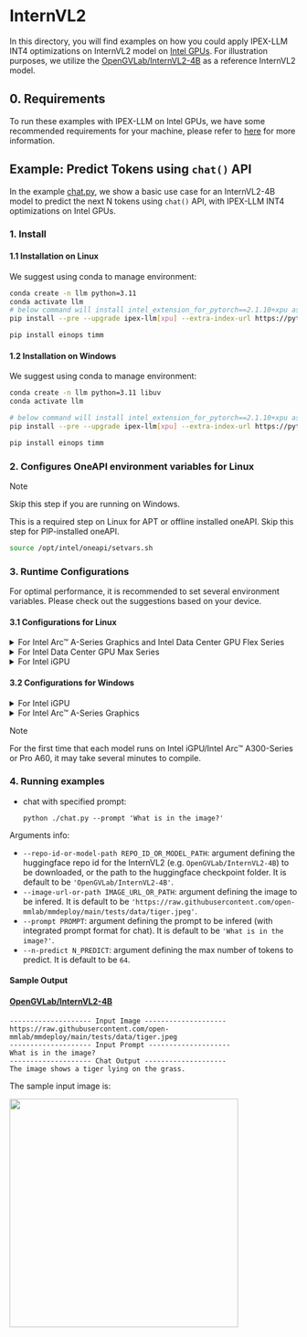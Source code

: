 # InternVL2
In this directory, you will find examples on how you could apply IPEX-LLM INT4 optimizations on InternVL2 model on [Intel GPUs](../../../README.md). For illustration purposes, we utilize the [OpenGVLab/InternVL2-4B](https://huggingface.co/OpenGVLab/InternVL2-4B) as a reference InternVL2 model.

## 0. Requirements
To run these examples with IPEX-LLM on Intel GPUs, we have some recommended requirements for your machine, please refer to [here](../../../README.md#requirements) for more information.

## Example: Predict Tokens using `chat()` API
In the example [chat.py](./chat.py), we show a basic use case for an InternVL2-4B model to predict the next N tokens using `chat()` API, with IPEX-LLM INT4 optimizations on Intel GPUs.
### 1. Install
#### 1.1 Installation on Linux
We suggest using conda to manage environment:
```bash
conda create -n llm python=3.11
conda activate llm
# below command will install intel_extension_for_pytorch==2.1.10+xpu as default
pip install --pre --upgrade ipex-llm[xpu] --extra-index-url https://pytorch-extension.intel.com/release-whl/stable/xpu/us/

pip install einops timm

```

#### 1.2 Installation on Windows
We suggest using conda to manage environment:
```bash
conda create -n llm python=3.11 libuv
conda activate llm

# below command will install intel_extension_for_pytorch==2.1.10+xpu as default
pip install --pre --upgrade ipex-llm[xpu] --extra-index-url https://pytorch-extension.intel.com/release-whl/stable/xpu/us/

pip install einops timm

```

### 2. Configures OneAPI environment variables for Linux

> [!NOTE]
> Skip this step if you are running on Windows.

This is a required step on Linux for APT or offline installed oneAPI. Skip this step for PIP-installed oneAPI.

```bash
source /opt/intel/oneapi/setvars.sh
```

### 3. Runtime Configurations
For optimal performance, it is recommended to set several environment variables. Please check out the suggestions based on your device.
#### 3.1 Configurations for Linux
<details>

<summary>For Intel Arc™ A-Series Graphics and Intel Data Center GPU Flex Series</summary>

```bash
export USE_XETLA=OFF
export SYCL_PI_LEVEL_ZERO_USE_IMMEDIATE_COMMANDLISTS=1
export SYCL_CACHE_PERSISTENT=1
```

</details>

<details>

<summary>For Intel Data Center GPU Max Series</summary>

```bash
export LD_PRELOAD=${LD_PRELOAD}:${CONDA_PREFIX}/lib/libtcmalloc.so
export SYCL_PI_LEVEL_ZERO_USE_IMMEDIATE_COMMANDLISTS=1
export SYCL_CACHE_PERSISTENT=1
export ENABLE_SDP_FUSION=1
```
> Note: Please note that `libtcmalloc.so` can be installed by `conda install -c conda-forge -y gperftools=2.10`.
</details>

<details>

<summary>For Intel iGPU</summary>

```bash
export SYCL_CACHE_PERSISTENT=1
```

</details>

#### 3.2 Configurations for Windows
<details>

<summary>For Intel iGPU</summary>

```cmd
set SYCL_CACHE_PERSISTENT=1
```

</details>

<details>

<summary>For Intel Arc™ A-Series Graphics</summary>

```cmd
set SYCL_CACHE_PERSISTENT=1
```

</details>

> [!NOTE]
> For the first time that each model runs on Intel iGPU/Intel Arc™ A300-Series or Pro A60, it may take several minutes to compile.
### 4. Running examples

- chat with specified prompt:
  ```
  python ./chat.py --prompt 'What is in the image?'
  ```

Arguments info:
- `--repo-id-or-model-path REPO_ID_OR_MODEL_PATH`: argument defining the huggingface repo id for the InternVL2 (e.g. `OpenGVLab/InternVL2-4B`) to be downloaded, or the path to the huggingface checkpoint folder. It is default to be `'OpenGVLab/InternVL2-4B'`.
- `--image-url-or-path IMAGE_URL_OR_PATH`: argument defining the image to be infered. It is default to be `'https://raw.githubusercontent.com/open-mmlab/mmdeploy/main/tests/data/tiger.jpeg'`.
- `--prompt PROMPT`: argument defining the prompt to be infered (with integrated prompt format for chat). It is default to be `'What is in the image?'`.
- `--n-predict N_PREDICT`: argument defining the max number of tokens to predict. It is default to be `64`.

#### Sample Output

#### [OpenGVLab/InternVL2-4B](https://huggingface.co/OpenGVLab/InternVL2-4B)

```log
-------------------- Input Image --------------------
https://raw.githubusercontent.com/open-mmlab/mmdeploy/main/tests/data/tiger.jpeg
-------------------- Input Prompt --------------------
What is in the image?
-------------------- Chat Output --------------------
The image shows a tiger lying on the grass.
```

The sample input image is:

<a href="https://raw.githubusercontent.com/open-mmlab/mmdeploy/main/tests/data/tiger.jpeg"><img width=400px src="https://raw.githubusercontent.com/open-mmlab/mmdeploy/main/tests/data/tiger.jpeg" ></a>

